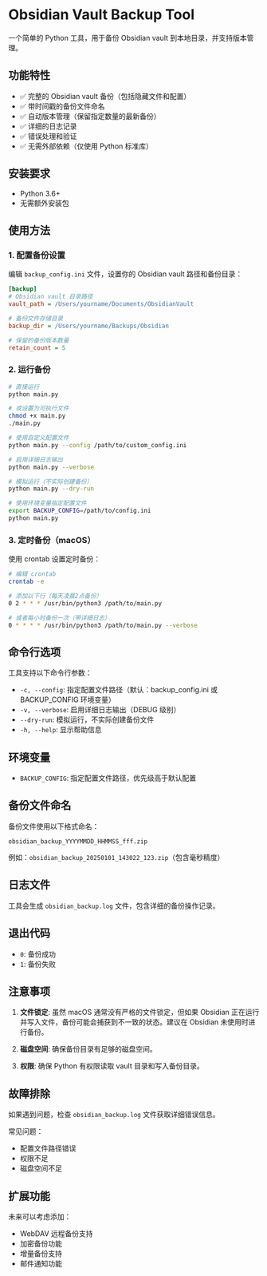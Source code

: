 # Obsidian Vault Backup Tool

一个简单的 Python 工具，用于备份 Obsidian vault 到本地目录，并支持版本管理。

## 功能特性

- ✅ 完整的 Obsidian vault 备份（包括隐藏文件和配置）
- ✅ 带时间戳的备份文件命名
- ✅ 自动版本管理（保留指定数量的最新备份）
- ✅ 详细的日志记录
- ✅ 错误处理和验证
- ✅ 无需外部依赖（仅使用 Python 标准库）

## 安装要求

- Python 3.6+
- 无需额外安装包

## 使用方法

### 1. 配置备份设置

编辑 `backup_config.ini` 文件，设置你的 Obsidian vault 路径和备份目录：

```ini
[backup]
# Obsidian vault 目录路径
vault_path = /Users/yourname/Documents/ObsidianVault

# 备份文件存储目录
backup_dir = /Users/yourname/Backups/Obsidian

# 保留的备份版本数量
retain_count = 5
```

### 2. 运行备份

```bash
# 直接运行
python main.py

# 或设置为可执行文件
chmod +x main.py
./main.py

# 使用自定义配置文件
python main.py --config /path/to/custom_config.ini

# 启用详细日志输出
python main.py --verbose

# 模拟运行（不实际创建备份）
python main.py --dry-run

# 使用环境变量指定配置文件
export BACKUP_CONFIG=/path/to/config.ini
python main.py
```

### 3. 定时备份（macOS）

使用 crontab 设置定时备份：

```bash
# 编辑 crontab
crontab -e

# 添加以下行（每天凌晨2点备份）
0 2 * * * /usr/bin/python3 /path/to/main.py

# 或者每小时备份一次（带详细日志）
0 * * * * /usr/bin/python3 /path/to/main.py --verbose
```

## 命令行选项

工具支持以下命令行参数：

- `-c, --config`: 指定配置文件路径（默认：backup_config.ini 或 BACKUP_CONFIG 环境变量）
- `-v, --verbose`: 启用详细日志输出（DEBUG 级别）
- `--dry-run`: 模拟运行，不实际创建备份文件
- `-h, --help`: 显示帮助信息

## 环境变量

- `BACKUP_CONFIG`: 指定配置文件路径，优先级高于默认配置

## 备份文件命名

备份文件使用以下格式命名：
```
obsidian_backup_YYYYMMDD_HHMMSS_fff.zip
```

例如：`obsidian_backup_20250101_143022_123.zip`（包含毫秒精度）

## 日志文件

工具会生成 `obsidian_backup.log` 文件，包含详细的备份操作记录。

## 退出代码

- `0`: 备份成功
- `1`: 备份失败

## 注意事项

1. **文件锁定**: 虽然 macOS 通常没有严格的文件锁定，但如果 Obsidian 正在运行并写入文件，备份可能会捕获到不一致的状态。建议在 Obsidian 未使用时进行备份。

2. **磁盘空间**: 确保备份目录有足够的磁盘空间。

3. **权限**: 确保 Python 有权限读取 vault 目录和写入备份目录。

## 故障排除

如果遇到问题，检查 `obsidian_backup.log` 文件获取详细错误信息。

常见问题：
- 配置文件路径错误
- 权限不足
- 磁盘空间不足

## 扩展功能

未来可以考虑添加：
- WebDAV 远程备份支持
- 加密备份功能
- 增量备份支持
- 邮件通知功能
